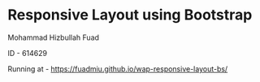 # Responsive Layout using Bootstrap

Mohammad Hizbullah Fuad

ID - 614629

Running at - https://fuadmiu.github.io/wap-responsive-layout-bs/